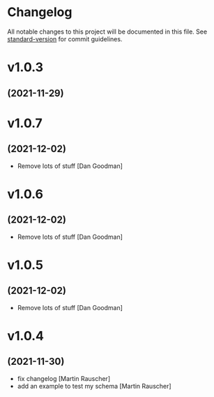 # Changelog

All notable changes to this project will be documented in this file. See [standard-version](https://github.com/conventional-changelog/standard-version) for commit guidelines.

# v1.0.3
## (2021-11-29)

# v1.0.7
## (2021-12-02)

* Remove lots of stuff [Dan Goodman]

# v1.0.6
## (2021-12-02)

* Remove lots of stuff [Dan Goodman]

# v1.0.5
## (2021-12-02)

* Remove lots of stuff [Dan Goodman]

# v1.0.4
## (2021-11-30)

* fix changelog [Martin Rauscher]
* add an example to test my schema [Martin Rauscher]

